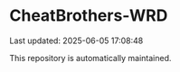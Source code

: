 # CheatBrothers-WRD

Last updated: 2025-06-05 17:08:48

This repository is automatically maintained.
